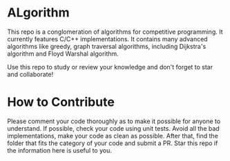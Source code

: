 # ALgorithm
This repo is a conglomeration of algorithms for competitive programming. It currently features C/C++ implementations. It contains many advanced algorithms like greedy, graph traversal algorithms, including Dijkstra's algorithm and Floyd Warshal algorithm.

Use this repo to study or review your knowledge and don't forget to star and collaborate!

# How to Contribute
Please comment your code thoroughly as to make it possible for anyone to understand. If possible, check your code using unit tests. Avoid all the bad implementations, make your code as clean as possible. After that, find the folder that fits the category of your code and submit a PR. Star this repo if the information here is useful to you.
